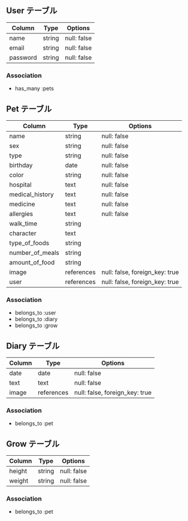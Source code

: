 ## User テーブル

|  Column            |  Type               |  Options          |
| ------------------ | ------------------- | ----------------- |
| name               | string              | null: false       |
| email              | string              | null: false       |
| password           | string              | null: false       |

### Association
- has_many :pets

## Pet テーブル

|  Column            |  Type            |  Options                         |
| ------------------ | ---------------- | -------------------------------- |
| name               | string           | null: false                      |
| sex                | string           | null: false                      |
| type               | string           | null: false                      |
| birthday           | date             | null: false                      |
| color              | string           | null: false                      |
| hospital           | text             | null: false                      |
| medical_history    | text             | null: false                      |
| medicine           | text             | null: false                      |
| allergies          | text             | null: false                      |
| walk_time          | string           |                                  |
| character          | text             |                                  |
| type_of_foods      | string           |                                  |
| number_of_meals    | string           |                                  |
| amount_of_food     | string           |                                  |
| image              | references       | null: false, foreign_key: true   |
| user               | references       | null: false, foreign_key: true   |

### Association
- belongs_to :user
- belongs_to :diary
- belongs_to :grow

## Diary テーブル

|  Column            |  Type               |  Options                        |
| ------------------ | ------------------- | ------------------------------- |
| date               | date                | null: false                     |
| text               | text                | null: false                     |
| image              | references          | null: false, foreign_key: true  |

### Association
- belongs_to :pet

## Grow テーブル

|  Column            |  Type               |  Options           |
| ------------------ | ------------------- | ------------------ |
| height             | string              | null: false        |
| weight             | string              | null: false        |
### Association
- belongs_to :pet

